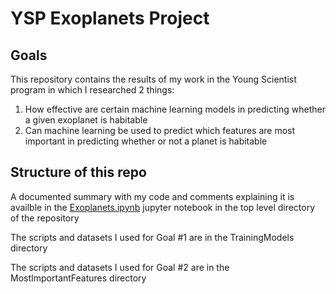 # YSP Exoplanets Project


## Goals
This repository contains the results of my work in the Young Scientist program in which I researched 2 things:
1. How effective are certain machine learning models in predicting whether a given exoplanet is habitable 
2. Can machine learning be used to predict which features are most important in predicting whether or not a planet is habitable

## Structure of this repo
A documented summary with my code and comments explaining it is availble in the [Exoplanets.ipynb](https://github.com/NeilBotelho/YSP-Exoplanets/blob/master/Exoplanets.ipynb) jupyter notebook in the top level directory of the repository

The scripts and datasets I used for Goal #1 are in the TrainingModels directory

The scripts and datasets I used for Goal #2 are in the MostImportantFeatures directory 

